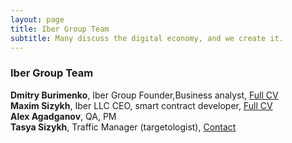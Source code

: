 ```yaml
---
layout: page
title: Iber Group Team
subtitle: Many discuss the digital economy, and we create it.
---
```



### Iber Group Team 
**Dmitry Burimenko**, Iber Group Founder,Business analyst,  [Full CV](https://drive.google.com/file/d/1nXYdH4sOzfDugQivFBUpAdIEJJEqOYeT/view)  
**Maxim Sizykh**, Iber LLC CEO, smart contract developer, [Full CV](https://goo.gl/TokaGv)    
**Alex Agadganov**, QA, PM  
**Tasya Sizykh**, Traffic Manager (targetologist), [Contact](https://t.me/tasisita)  



